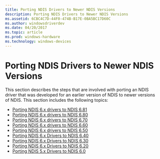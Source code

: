 ```yaml
---
title: Porting NDIS Drivers to Newer NDIS Versions
description: Porting NDIS Drivers to Newer NDIS Versions
ms.assetid: 6CBC4C7D-44F0-474B-B17E-0BA5BC17D60C
ms.author: windowsdriverdev
ms.date: 04/20/2017
ms.topic: article
ms.prod: windows-hardware
ms.technology: windows-devices
---
```


# Porting NDIS Drivers to Newer NDIS Versions


This section describes the steps that are involved with porting an NDIS driver that was developed for an earlier version of NDIS to newer versions of NDIS. This section includes the following topics:

- [Porting NDIS 6.x drivers to NDIS 6.81](porting-ndis-6-x-drivers-to-ndis-6-81.md)
- [Porting NDIS 6.x drivers to NDIS 6.80](porting-ndis-6-x-drivers-to-ndis-6-80.md)
- [Porting NDIS 6.x drivers to NDIS 6.70](porting-ndis-6-x-drivers-to-ndis-6-70.md)
- [Porting NDIS 6.x drivers to NDIS 6.60](porting-ndis-6-x-drivers-to-ndis-6-60.md)
- [Porting NDIS 6.x drivers to NDIS 6.50](porting-ndis-6-x-drivers-to-ndis-6-50.md)
- [Porting NDIS 6.x Drivers to NDIS 6.40](porting-ndis-6-x-drivers-to-ndis-6-40.md)
- [Porting NDIS 6.x Drivers to NDIS 6.30](porting-ndis-6-x-drivers-to-ndis-6-30.md)
- [Porting NDIS 6.x Drivers to NDIS 6.20](porting-ndis-6-x-drivers-to-ndis-6-20.md)
- [Porting NDIS 5.x Drivers to NDIS 6.0](porting-ndis-5-x-drivers-to-ndis-6-0.md)

 

 





